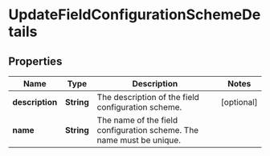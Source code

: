# UpdateFieldConfigurationSchemeDetails

## Properties
Name | Type | Description | Notes
------------ | ------------- | ------------- | -------------
**description** | **String** | The description of the field configuration scheme. |  [optional]
**name** | **String** | The name of the field configuration scheme. The name must be unique. | 
